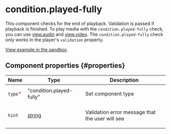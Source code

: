 # condition.played-fully

This component checks for the end of playback. Validation is passed if playback is finished. To play media with the `condition.played-fully` check, you can use [view.audio](view.audio.md) and [view.video](view.video.md). The `condition.played-fully` check only works in the player's `validation` property.

[View example in the sandbox](https://clck.ru/asS7a).

## Component properties {#properties}

| Name                                     | Type                                                                             | Description                                            |
| ---------------------------------------- | -------------------------------------------------------------------------------- | ------------------------------------------------------ |
| `type`<span style="color: red">\*</span> | "condition.played-fully"                                                         | <p>Set component type</p>                              |
| `hint`                                   | <a class="xref popup-link" href="../concepts/types.dita#types/string">string</a> | <p>Validation error message that the user will see</p> |
